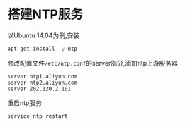 # 搭建NTP服务
以Ubuntu 14.04为例,安装
```bash
apt-get install -y ntp
```
修改配置文件`/etc/ntp.conf`的server部分,添加ntp上游服务器
```
server ntp1.aliyun.com
server ntp2.aliyun.com
server 202.120.2.101
```
重启ntp服务
```bash
service ntp restart
```